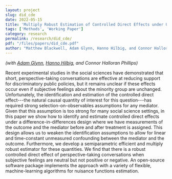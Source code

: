 ```yaml
---
layout: project
slug: did_cde
date: 2022-05-15
title: 'Multiply Robust Estimation of Controlled Direct Effects under Unmeasured Confounding Using a Difference-in-differences Design: An Application to Reducing Intergroup Prejudice'
tags: ['Methods', 'Working Paper']
category: research
permalink: /research/did_cde/
pdf: "/files/papers/did_cde.pdf"
author: "Matthew Blackwell, Adam Glynn, Hanno Hilbig, and Connor Halloran Phillips"
---
```


*(with [Adam Glynn][], [Hanno Hilbig][], and Connor Halloran Phillips)*

Recent experimental studies in the social sciences have demonstrated that short, perspective-taking conversations are effective at reducing support for discriminatory public policies, but it remains unclear if these effects occur even if subjective feelings about the minority group are unchanged.  Unfortunately, the identification and estimation of the controlled direct effect---the natural causal quantity of interest for this question---has required strong selection-on-observables assumptions for any mediator. Given that this assumption is too strong for many social science settings, in this paper we show how to identify and estimate controlled direct effects under a difference-in-differences design where we have measurements of the outcome and the mediator before and after treatment is assigned. This design allows us to weaken the identification assumptions to allow for linear and time-constant unmeasured confounding between the mediator and the outcome. Furthermore, we develop a semiparametric efficient and multiply robust estimator for these quantities. We find that there is a robust controlled direct effect of perspective-taking conversations when subjective feelings are neutral but not positive or negative.  An open-source software package implements the approach with a variety of flexible, machine-learning algorithms for nuisance functions estimation.  

[Adam Glynn]: http://scholar.harvard.edu/aglynn
[Hanno Hilbig]: https://www.hannohilbig.com

